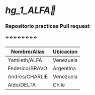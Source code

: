# *hg_1_ALFA🐜*
### Repositorio practicas Pull request
⏩⏩⏩⏩⏩⏩⏩⏩
<br/>

|Nombre/Alias | Ubicacion | 
|-------------|-----------|
| Yamileth/ALFA     | Venezuela|
| Federico/BRAVO    | Argentina|
| Andres/CHARLIE    | Venezuela| 
| Aldo/DELTA         | Chile |

<br/> 
